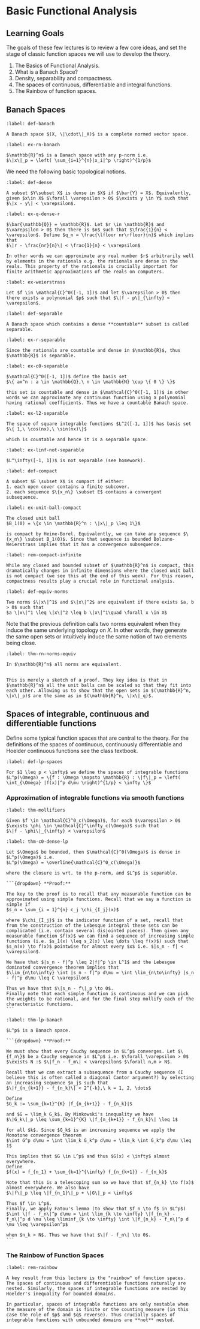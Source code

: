 # Basic Functional Analysis

## Learning Goals

The goals of these few lectures is to review a few core ideas, and set the stage of classic function spaces we will use to develop the theory.

1. The Basics of Functional Analysis.
2. What is a Banach Space?
3. Density, separability and compactness.
4. The spaces of continuous, differentiable and integral functions.
5. The Rainbow of function spaces.


## Banach Spaces

````{prf:definition} Banach Space
:label: def-banach

A Banach space $(X, \|\cdot\|_X)$ is a complete normed vector space.
````

```{prf:example} Basic Banach Space
:label: ex-rn-banach

$\mathbb{R}^n$ is a Banach space with any p-norm i.e.
$\|x\|_p = \left( \sum_{i=1}^{n}|x_i|^p \right)^{1/p}$
```

We need the following basic topological notions.

```{prf:definition} Dense Subset
:label: def-dense

A subset $Y\subset X$ is dense in $X$ if $\bar{Y} = X$. Equivalently, given $x\in X$ $\forall \varepsilon > 0$ $\exists y \in Y$ such that $\|x - y\| < \varepsilon$.
```

```{prf:example} Rationals in Reals
:label: ex-q-dense-r

$\bar{\mathbb{Q}} = \mathbb{R}$. Let $r \in \mathbb{R}$ and $\varepsilon > 0$ then there is $n$ such that $\frac{1}{n} < \varepsilon$. Define $q_n = \frac{\lfloor nr\rfloor}{n}$ which implies that
$\|r - \frac{nr}{n}\| < \frac{1}{n} < \varepsilon$

In other words we can approximate any real number $r$ arbitrarily well by elements in the rationals e.g. the rationals are dense in the reals. This property of the rationals is crucially important for finite arithmetic approximations of the reals on computers.
```

```{prf:example} Weierstrass Theorem
:label: ex-weierstrass

Let $f \in \mathcal{C}^0([-1, 1])$ and let $\varepsilon > 0$ then there exists a polynomial $p$ such that $\|f - p\|_{\infty} < \varepsilon$.
```

```{prf:definition} Separable Space
:label: def-separable

A Banach space which contains a dense **countable** subset is called separable.
```

```{prf:example} Separability of Real Numbers
:label: ex-r-separable

Since the rationals are countable and dense in $\mathbb{R}$, thus $\mathbb{R}$ is separable.
```

```{prf:example} Separability of Continuous Functions
:label: ex-c0-separable

$\mathcal{C}^0([-1, 1])$ define the basis set
$\{ ax^n : a \in \mathbb{Q},\ n \in \mathbb{N} \cup \{ 0 \} \}$

this set is countable and dense in $\mathcal{C}^0([-1, 1])$ in other words we can approximate any continuous function using a polynomial having rational coefficients. Thus we have a countable Banach space.
```

```{prf:example} Separability of Square Integrable Functions
:label: ex-l2-separable

The space of square integrable functions $L^2([-1, 1])$ has basis set
$\{ 1,\ \cos(nx),\ \sin(nx)\}$

which is countable and hence it is a separable space.
```

```{prf:example} Non-separability of L-infinity
:label: ex-linf-not-separable

$L^\infty([-1, 1])$ is not separable (see homework).
```

```{prf:definition} Compact Set
:label: def-compact

A subset $E \subset X$ is compact if either:
1. each open cover contains a finite subcover.
2. each sequence $\{x_n\} \subset E$ contains a convergent subsequence.
```

```{prf:example} Compactness of Unit Ball in $\mathbb{R}^n$
:label: ex-unit-ball-compact

The closed unit ball
$B_1(0) = \{x \in \mathbb{R}^n : \|x\|_p \leq 1\}$

is compact by Heine-Borel. Equivalently, we can take any sequence $\{x_n\} \subset B_1(0)$. Since that sequence is bounded Bolzano-Weierstrass implies that it has a convergence subsequence.
```

```{prf:remark} Compactness in Infinite Dimensions
:label: rem-compact-infinite

While any closed and bounded subset of $\mathbb{R}^n$ is compact, this dramatically changes in infinite dimensions where the closed unit ball is not compact (we see this at the end of this week). For this reason, compactness results play a crucial role in functional analysis.
```

```{prf:definition} Equivalent Norms
:label: def-equiv-norms

Two norms $\|x\|^1$ and $\|x\|^2$ are equivalent if there exists $a, b > 0$ such that
$a \|x\|^1 \leq \|x\|^2 \leq b \|x\|^1\quad \forall x \in X$
```

Note that the previous definition calls two norms equivalent when they induce the same underlying topology on $X$. In other words, they generate the same open sets or intuitively induce the same notion of two elements being close.

```{prf:theorem} Equivalence of Norms in $\mathbb{R}^n$
:label: thm-rn-norms-equiv

In $\mathbb{R}^n$ all norms are equivalent.
```

```{prf:proof}

This is merely a sketch of a proof. They key idea is that in $\mathbb{R}^n$ all the unit balls can be scaled so that they fit into each other. Allowing us to show that the open sets in $(\mathbb{R}^n, \|x\|_p)$ are the same as in $(\mathbb{R}^n, \|x\|_q)$.
```


## Spaces of integrable, continuous and differentiable functions

Define some typical function spaces that are central to the theory.
For the definitions of the spaces of continuous, continuously differentiable and Hoelder continuous functions see the class textbook.

```{prf:definition} $L^p$ Spaces
:label: def-lp-spaces

For $1 \leq p < \infty$ we define the spaces of integrable functions
$L^p(\Omega) = \{f : \Omega \mapsto \mathbb{R} : \|f\|_p = \left( \int_{\Omega} |f(x)|^p d\mu \right)^{1/p} < \infty \}$
```

### Approximation of integrable functions via smooth functions

```{prf:theorem} Mollifiers Theorem
:label: thm-mollifiers

Given $f \in \mathcal{C}^0_c(\Omega)$, for each $\varepsilon > 0$ $\exists \phi \in \mathcal{C}^\infty_c(\Omega)$ such that
$\|f - \phi\|_{\infty} < \varepsilon$
```

````{prf:theorem} Density of $\mathcal{C}^0$ in $L^p$
:label: thm-c0-dense-lp

Let $\Omega$ be bounded, then $\mathcal{C}^0(\Omega)$ is dense in $L^p(\Omega)$ i.e.
$L^p(\Omega) = \overline{\mathcal{C}^0_c(\Omega)}$

where the closure is wrt. to the p-norm, and $L^p$ is separable.

```{dropdown} **Proof:**

The key to the proof is to recall that any measurable function can be approximated using simple functions. Recall that we say a function is simple if
$s_n = \sum_{i = 1}^{n} c_j \chi_{I_j}(x)$

where $\chi_{I_j}$ is the indicator function of a set, recall that from the construction of the Lebesque integral these sets can be complicated (i.e. contain several disjointed pieces). Then given any measurable function $f(x)$ we can find a sequence of increasing simple functions (i.e. $s_1(x) \leq s_2(x) \leq \dots \leq f(x)$) such that $s_n(x) \to f(x)$ pointwise for almost every $x$ i.e. $|s_n - f| < \varepsilon$.

We have that $|s_n - f|^p \leq 2|f|^p \in L^1$ and the Lebesgue dominated convergence theorem implies that
$\lim_{n\to\infty} \int |s_n - f|^p d\mu = \int \lim_{n\to\infty} |s_n - f|^p d\mu \leq C \varepsilon$

Thus we have that $\|s_n - f\|_p \to 0$.
Finally note that each simple function is continuous and we can pick the weights to be rational, and for the final step mollify each of the characteristic functions.
```
````

````{prf:theorem} $L^p$ is a Banach Space
:label: thm-lp-banach

$L^p$ is a Banach space.

```{dropdown} **Proof:**

We must show that every Cauchy sequence in $L^p$ converges. Let $\{f_n\}$ be a Cauchy sequence in $L^p$ i.e. $\forall \varepsilon > 0$ $\exists N :$ $\|f_n - f_m\| < \varepsilon$ $\forall n,m > N$.

Recall that we can extract a subsequence from a Cauchy sequence (I believe this is often called a diagonal Cantor argument?) by selecting an increasing sequence $n_j$ such that
$\|f_{n_{k+1}} - f_{n_k}\| < 2^{-k},\ k = 1, 2, \dots$

Define
$G_k := \sum_{k=1}^{K} |f_{n_{k+1}} - f_{n_k}|$

and $G = \lim_k G_k$. By Minkowski's inequality we have
$\|G_k\|_p \leq \sum_{k=1}^{K} \|f_{n_{k+1}} - f_{n_k}\| \leq 1$

for all $k$. Since $G_k$ is an increasing sequence we apply the Monotone convergence theorem
$\int G^p d\mu = \int \lim_k G_k^p d\mu = \lim_k \int G_k^p d\mu \leq 1$

This implies that $G \in L^p$ and thus $G(x) < \infty$ almost everywhere.
Define
$f(x) = f_{n_1} + \sum_{k=1}^{\infty} f_{n_{k+1}} - f_{n_k}$

Note that this is a telescoping sum so we have that $f_{n_k} \to f(x)$ almost everywhere. We also have
$\|f\|_p \leq \|f_{n_1}\|_p + \|G\|_p < \infty$

Thus $f \in L^p$.
Finally, we apply Fatou's lemma (to show that $f_n \to f$ in $L^p$)
$\int \|f - f_n\|^p d\mu = \int \lim_{k \to \infty} \|f_{n_k} - f_n\|^p d \mu \leq \liminf_{k \to \infty} \int \|f_{n_k} - f_n\|^p d \mu \leq \varepsilon^p$

when $n_k > N$. Thus we have that $\|f - f_n\| \to 0$.
```

````

### The Rainbow of Function Spaces

```{prf:remark} The Rainbow of Function Spaces
:label: rem-rainbow

A key result from this lecture is the "rainbow" of function spaces. The spaces of continuous and differentiable functions naturally are nested. Similarly, the spaces of integrable functions are nested by Hoelder's inequality for bounded domains.

In particular, spaces of integrable functions are only nestable when the measure of the domain is finite or the counting measure (in this case the role of $p$ and $q$ reverse). Thus crucially spaces of integrable functions with unbounded domains are **not** nested.
```

